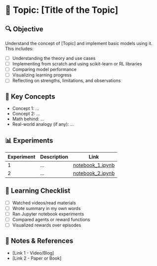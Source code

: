 # 📍 Topic: [Title of the Topic]

## 🔍 Objective

Understand the concept of [Topic] and implement basic models using it.  
This includes:

- [ ] Understanding the theory and use cases
- [ ] Implementing from scratch and using scikit-learn or RL libraries
- [ ] Comparing model performance
- [ ] Visualizing learning progress
- [ ] Reflecting on strengths, limitations, and observations

## 🧠 Key Concepts

- Concept 1: ...
- Concept 2: ...
- Math behind: ...
- Real-world analogy (if any): ...

## 📊 Experiments

| Experiment | Description | Link |
|------------|-------------|------|
| 1          | ...         | [notebook_1.ipynb](notebook_1.ipynb) |
| 2          | ...         | [notebook_2.ipynb](notebook_2.ipynb) |

## 📌 Learning Checklist

- [ ] Watched videos/read materials
- [ ] Wrote summary in my own words
- [ ] Ran Jupyter notebook experiments
- [ ] Compared agents or reward functions
- [ ] Visualized rewards over episodes

## 🧾 Notes & References

- [Link 1 - Video/Blog]
- [Link 2 - Paper or Book]
